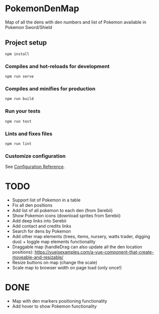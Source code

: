 # PokemonDenMap
Map of all the dens with den numbers and list of Pokemon available in Pokemon Sword/Shield

## Project setup
```
npm install
```

### Compiles and hot-reloads for development
```
npm run serve
```

### Compiles and minifies for production
```
npm run build
```

### Run your tests
```
npm run test
```

### Lints and fixes files
```
npm run lint
```

### Customize configuration
See [Configuration Reference](https://cli.vuejs.org/config/).

# TODO
- Support list of Pokemon in a table
- Fix all den positions
- Add list of all pokemon to each den (from Serebii)
- Show Pokemon icons (download sprites from Serebii)
- Add deep links into Serebii
- Add contact and credits links
- Search for dens by Pokemon
- Add other map elements (trees, items, nursery, watts trader, digging duo) + toggle map elements functionality
- Draggable map (handleDrag can also update all the den location positions): https://vuejsexamples.com/a-vue-component-that-create-moveable-and-resizable/
- Resize buttons on map (change the scale)
- Scale map to browser width on page load (only once!)

# DONE
- Map with den markers positioning functionality
- Add hover to show Pokemon functionality